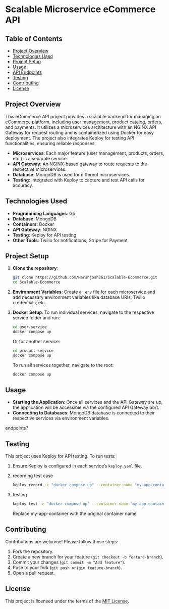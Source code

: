 
# Scalable Microservice eCommerce API

## Table of Contents
- [Project Overview](#project-overview)
- [Technologies Used](#technologies-used)
- [Project Setup](#project-setup)
- [Usage](#usage)
- [API Endpoints](#api-endpoints)
- [Testing](#testing)
- [Contributing](#contributing)
- [License](#license)

## Project Overview
This eCommerce API project provides a scalable backend for managing an eCommerce platform, including user management, product catalog, orders, and payments. It utilizes a microservices architecture with an NGINX API Gateway for request routing and is containerized using Docker for easy deployment. The project also integrates Keploy for testing API functionalities, ensuring reliable responses.
- **Microservices**: Each major feature (user management, products, orders, etc.) is a separate service.
- **API Gateway**: An NGINX-based gateway to route requests to the respective microservices.
- **Database**: MongoDB is used for different microservices.
- **Testing**: Integrated with Keploy to capture and test API calls for accuracy.

## Technologies Used
- **Programming Languages**: Go
- **Database**: MongoDB
- **Containers**: Docker
- **API Gateway**: NGINX
- **Testing**: Keploy for API testing
- **Other Tools**: Twilio for notifications, Stripe for Payment

## Project Setup

1. **Clone the repository**:
    ```bash
    git clone https://github.com/Harshjosh361/Scalable-Ecommerce.git
    cd Scalable-Ecommerce
    ```

2. **Environment Variables**: 
   Create a `.env` file for each microservice and add necessary environment variables like database URIs, Twilio credentials, etc.

3. **Docker Setup**:
    To run individual services, navigate to the respective service folder and run:
   ```bash
   cd user-service
   docker compose up
   ```
   Or for another service:
   ```bash
   cd product-service
   docker compose up
   ```

   To run all services together, navigate to the root:
   ```bash
   docker compose up
   ```
   
## Usage

- **Starting the Application**: Once all services and the API Gateway are up, the application will be accessible via the configured API Gateway port.
- **Connecting to Databases**: MongoDB database is connected to their respective services via environment variables.

endpoints?

## Testing
This project uses Keploy for API testing. To run tests:
1. Ensure Keploy is configured in each service’s `keploy.yaml` file.
2. recording test case
   
   ```bash
   keploy record -c "docker compose up" --container-name "my-app-container"
   ```
3. testing
   
   ```bash
   keploy test -c "docker compose up" --container-name "my-app-container"
   ```
   Replace my-app-container with the original container name

## Contributing
Contributions are welcome! Please follow these steps:
1. Fork the repository.
2. Create a new branch for your feature (`git checkout -b feature-branch`).
3. Commit your changes (`git commit -m "Add feature"`).
4. Push to your fork (`git push origin feature-branch`).
5. Open a pull request.

## License
This project is licensed under the terms of the [MIT License](LICENSE).
